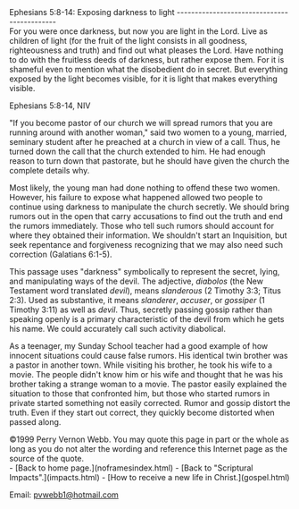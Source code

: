  <head> <title>(PVW) Ephesians 5:8-14: Exposing darkness to light</title> <meta content="IE=9" http-equiv="X-UA-Compatible"></meta> <link href="css/page_style.css" rel="stylesheet" type="text/css"></link> </head><body><div class="page_style"> Ephesians 5:8-14: Exposing darkness to light
--------------------------------------------

<div class="p">For you were once darkness, but now you are light in the Lord. Live as children of light (for the fruit of the light consists in all goodness, righteousness and truth) and find out what pleases the Lord. Have nothing to do with the fruitless deeds of darkness, but rather expose them. For it is shameful even to mention what the disobedient do in secret. But everything exposed by the light becomes visible, for it is light that makes everything visible.

Ephesians 5:8-14, NIV</div>"If you become pastor of our church we will spread rumors that you are running around with another woman," said two women to a young, married, seminary student after he preached at a church in view of a call. Thus, he turned down the call that the church extended to him. He had enough reason to turn down that pastorate, but he should have given the church the complete details why.

Most likely, the young man had done nothing to offend these two women. However, his failure to expose what happened allowed two people to continue using darkness to manipulate the church secretly. We should bring rumors out in the open that carry accusations to find out the truth and end the rumors immediately. Those who tell such rumors should account for where they obtained their information. We shouldn't start an Inquisition, but seek repentance and forgiveness recognizing that we may also need such correction (Galatians 6:1-5).

This passage uses "darkness" symbolically to represent the secret, lying, and manipulating ways of the devil. The adjective, *diabolos* (the New Testament word translated *devil*), means *slanderous* (2 Timothy 3:3; Titus 2:3). Used as substantive, it means *slanderer*, *accuser*, or *gossiper* (1 Timothy 3:11) as well as *devil*. Thus, secretly passing gossip rather than speaking openly is a primary characteristic of the devil from which he gets his name. We could accurately call such activity diabolical.

As a teenager, my Sunday School teacher had a good example of how innocent situations could cause false rumors. His identical twin brother was a pastor in another town. While visiting his brother, he took his wife to a movie. The people didn't know him or his wife and thought that he was his brother taking a strange woman to a movie. The pastor easily explained the situation to those that confronted him, but those who started rumors in private started something not easily corrected. Rumor and gossip distort the truth. Even if they start out correct, they quickly become distorted when passed along.

<div class="copy">©1999 Perry Vernon Webb. You may quote this page in part or the whole as long as you do not alter the wording and reference this Internet page as the source of the quote.</div>  </div>- [Back to home page.](noframesindex.html)
- [Back to "Scriptural Impacts".](impacts.html)
- [How to receive a new life in Christ.](gospel.html)

Email: [pvwebb1@hotmail.com](mailto:pvwebb1@hotmail.com)

